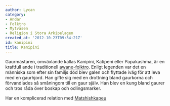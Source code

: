 ```yaml
---
author: Lycan
category:
- Andar
- Folktro
- Mytväsen
- Religion i Stora Arkipelagen
created_at: '2012-10-23T09:34:21Z'
id: kanipini
title: Kanipini
---
```

Gaurmästaren, omväxlande kallas Kanipini, Katipeni eller Papakashma, är en kraftfull ande i traditionell [awane-folktro]. Enligt legenden var det en människa som efter sin familjs död blev galen och flyttade iväg för att leva med en gaurhjord. Han gifte sig med en drottning bland gaurkorna och förvandlades så småningom till en gaur själv. Han blev en kung bland gaurer och tros råda över boskap och odlingsmarker.

Har en komplicerad relation med [Matshishkapeu]

  [awane-folktro]: Awane
  [Matshishkapeu]: Matshishkapeu
